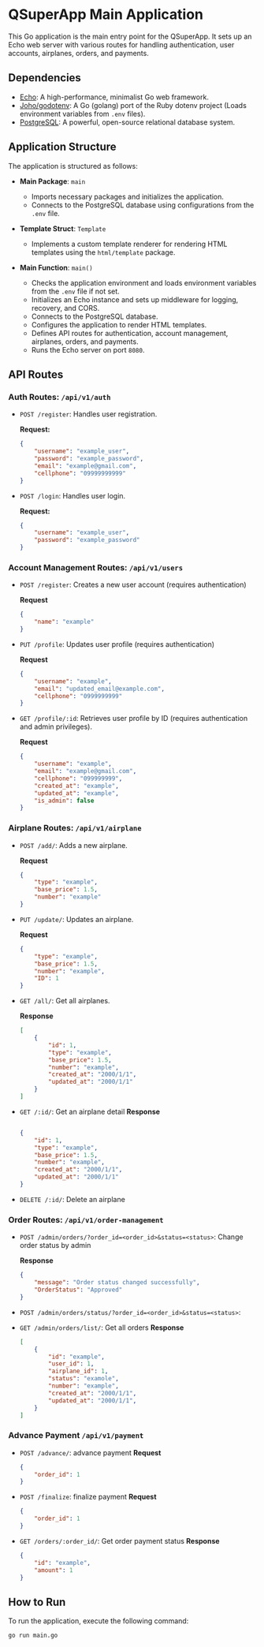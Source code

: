 # QSuperApp Main Application

This Go application is the main entry point for the QSuperApp. It sets up an Echo web server with various routes for handling authentication, user accounts, airplanes, orders, and payments.

## Dependencies

- [Echo](https://github.com/labstack/echo/v4): A high-performance, minimalist Go web framework.
- [Joho/godotenv](https://github.com/joho/godotenv): A Go (golang) port of the Ruby dotenv project (Loads environment variables from `.env` files).
- [PostgreSQL](https://www.postgresql.org/): A powerful, open-source relational database system.

## Application Structure

The application is structured as follows:

- **Main Package**: `main`
  - Imports necessary packages and initializes the application.
  - Connects to the PostgreSQL database using configurations from the `.env` file.

- **Template Struct**: `Template`
  - Implements a custom template renderer for rendering HTML templates using the `html/template` package.

- **Main Function**: `main()`
  - Checks the application environment and loads environment variables from the `.env` file if not set.
  - Initializes an Echo instance and sets up middleware for logging, recovery, and CORS.
  - Connects to the PostgreSQL database.
  - Configures the application to render HTML templates.
  - Defines API routes for authentication, account management, airplanes, orders, and payments.
  - Runs the Echo server on port `8080`.

## API Routes

### Auth Routes: `/api/v1/auth`

- `POST /register`: Handles user registration.

    **Request:**
    ```json
    {
        "username": "example_user",
        "password": "example_password",
        "email": "example@gmail.com",
        "cellphone": "09999999999"
    }

- `POST /login`: Handles user login.

    **Request:**
    ```json
    {
        "username": "example_user",
        "password": "example_password"
    }

### Account Management Routes: `/api/v1/users`

- `POST /register`: Creates a new user account (requires authentication)

    **Request**
    ```json
    {
        "name": "example"
    }

- `PUT /profile`: Updates user profile (requires authentication)
    
    **Request**
    ```json
    {
        "username": "example",
        "email": "updated_email@example.com",
        "cellphone": "0999999999"
    }

- `GET /profile/:id`: Retrieves user profile by ID (requires authentication and admin privileges).

    **Request**
    ```json
    {
        "username": "example",
        "email": "example@gmail.com",
        "cellphone": "099999999",
        "created_at": "example",
        "updated_at": "example",
        "is_admin": false
    }

### Airplane Routes: `/api/v1/airplane`

- `POST /add/`:  Adds a new airplane.
    
    **Request**
    ```json
    {
        "type": "example",
        "base_price": 1.5,
        "number": "example"
    }

- `PUT /update/`: Updates an airplane.

    **Request**
    ```json
    {
        "type": "example",
        "base_price": 1.5,
        "number": "example",
        "ID": 1
    }

- `GET /all/`: Get all airplanes.

    **Response**
    ```json
    [
        {
            "id": 1,
            "type": "example",
            "base_price": 1.5,
            "number": "example",
            "created_at": "2000/1/1",
            "updated_at": "2000/1/1"
        }
    ]
    
- `GET /:id/`: Get an airplane detail
    **Response**
    ```json
    
    {
        "id": 1,
        "type": "example",
        "base_price": 1.5,
        "number": "example",
        "created_at": "2000/1/1",
        "updated_at": "2000/1/1"
    }

-  `DELETE /:id/`: Delete an airplane

### Order Routes: `/api/v1/order-management`

- `POST /admin/orders/?order_id=<order_id>&status=<status>`: Change order status by admin
  
    **Response**
    ```json
    {
        "message": "Order status changed successfully",
        "OrderStatus": "Approved"
    }


- `POST /admin/orders/status/?order_id=<order_id>&status=<status>`: 


- `GET /admin/orders/list/`: Get all orders
    **Response**
    ```json
    [
        {
            "id": "example",
            "user_id": 1,
            "airplane_id": 1,
            "status": "examole",
            "number": "example",
            "created_at": "2000/1/1",
            "updated_at": "2000/1/1",
        }
    ]
    
### Advance Payment `/api/v1/payment`

- `POST /advance/`: advance payment
    **Request**
    ```json
    {
        "order_id": 1
    }

- `POST /finalize`: finalize payment
    **Request**
    ```json
    {
        "order_id": 1 
    }

- `GET /orders/:order_id/`: Get order payment status
    **Response**
    ```json
    {
        "id": "example",
        "amount": 1
    }


## How to Run

To run the application, execute the following command:

```bash
go run main.go

